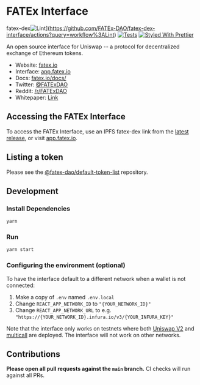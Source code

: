 # FATEx Interface

fatex-dex![Lint](https://github.com/FATEx-DAO/fatex-dex-interface/workflows/Lint/badge.svg)](https://github.com/FATEx-DAO/fatex-dex-interface/actions?query=workflow%3ALint)
[![Tests](https://github.com/FATEx-DAO/fatex-dex-interface/workflows/Tests/badge.svg)](https://github.com/FATEx-DAO/fatex-dex-interface/actions?query=workflow%3ATests)
[![Styled With Prettier](https://img.shields.io/badge/code_style-prettier-ff69b4.svg)](https://prettier.io/)

An open source interface for Uniswap -- a protocol for decentralized exchange of Ethereum tokens.

- Website: [fatex.io](https://fatex.io/)
- Interface: [app.fatex.io](https://app.fatex.io)
- Docs: [fatex.io/docs/](https://fatex.io/docs/)
- Twitter: [@FATExDAO](https://twitter.com/FATExDAO)
- Reddit: [/r/FATExDAO](https://www.reddit.com/r/FATExDAO/)
- Whitepaper: [Link](https://fatexdao.gitbook.io/fatexdao/)

## Accessing the FATEx Interface

To access the FATEx Interface, use an IPFS fatex-dex link from the
[latest release](https://github.com/FATEx-DAO/fatex-dex-interface/releases/latest), 
or visit [app.fatex.io](https://app.fatex.io).

## Listing a token

Please see the
[@fatex-dao/default-token-list](https://github.com/FATEx-DAO/default-token-list) 
repository.

## Development

### Install Dependencies

```bash
yarn
```

### Run

```bash
yarn start
```

### Configuring the environment (optional)

To have the interface default to a different network when a wallet is not connected:

1. Make a copy of `.env` named `.env.local`
2. Change `REACT_APP_NETWORK_ID` to `"{YOUR_NETWORK_ID}"`
3. Change `REACT_APP_NETWORK_URL` to e.g. `"https://{YOUR_NETWORK_ID}.infura.io/v3/{YOUR_INFURA_KEY}"` 

Note that the interface only works on testnets where both 
[Uniswap V2](https://github.com/FATEx-DAO/sushiswap/blob/master/contracts/uniswap-v2/UniswapV2Factory.sol) and 
[multicall](https://github.com/FATEx-DAO/sushiswap/blob/master/contracts/utils/Multicall.sol) are deployed.
The interface will not work on other networks.

## Contributions

**Please open all pull requests against the `main` branch.** 
CI checks will run against all PRs.
